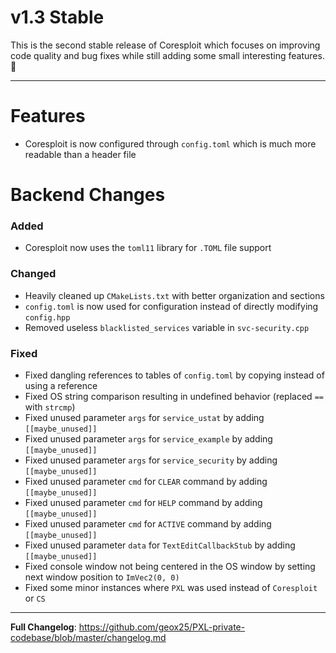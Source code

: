 # v1.3 Stable
This is the second stable release of Coresploit which focuses on improving code quality and bug fixes while still adding some small interesting features. :tada:

---
# Features

- Coresploit is now configured through `config.toml` which is much more readable than a header file

# Backend Changes

### Added

- Coresploit now uses the `toml11` library for `.TOML` file support

### Changed

- Heavily cleaned up `CMakeLists.txt` with better organization and sections
- `config.toml` is now used for configuration instead of directly modifying `config.hpp`
- Removed useless `blacklisted_services` variable in `svc-security.cpp`

### Fixed

- Fixed dangling references to tables of `config.toml` by copying instead of using a reference
- Fixed OS string comparison resulting in undefined behavior (replaced `==` with `strcmp`)
- Fixed unused parameter `args` for `service_ustat` by adding `[[maybe_unused]]`
- Fixed unused parameter `args` for `service_example` by adding `[[maybe_unused]]`
- Fixed unused parameter `args` for `service_security` by adding `[[maybe_unused]]`
- Fixed unused parameter `cmd` for `CLEAR` command by adding `[[maybe_unused]]`
- Fixed unused parameter `cmd` for `HELP` command by adding `[[maybe_unused]]`
- Fixed unused parameter `cmd` for `ACTIVE` command by adding `[[maybe_unused]]`
- Fixed unused parameter `data` for `TextEditCallbackStub` by adding `[[maybe_unused]]`
- Fixed console window not being centered in the OS window by setting next window position to `ImVec2(0, 0)`
- Fixed some minor instances where `PXL` was used instead of `Coresploit` or `CS`

---

**Full Changelog**: https://github.com/geox25/PXL-private-codebase/blob/master/changelog.md
